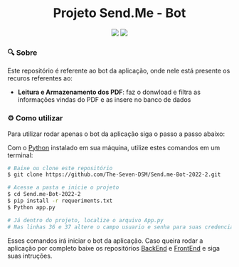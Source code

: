 <h1 align="center"> Projeto Send.Me - Bot</h1>
<div align="center">
<img src="https://img.shields.io/badge/Python-FFD43B?style=for-the-badge&logo=python&logoColor=blue"/>
<img src="https://img.shields.io/badge/MySQL-005C84?style=for-the-badge&logo=mysql&logoColor=white"/>
</div>

### :mag: Sobre

Este repositório é referente ao bot da aplicação, onde nele está presente os recuros referentes ao:

- **Leitura e Armazenamento dos PDF**: faz o donwload e filtra as informações vindas do PDF e as insere no banco de dados

### :gear: Como utilizar

Para utilizar rodar apenas o bot da aplicação siga o passo a passo abaixo:

Com o [Python](https://www.python.org/downloads/) instalado em sua máquina, utilize estes comandos em um terminal:

```bash
# Baixe ou clone este repositório
$ git clone https://github.com/The-Seven-DSM/Send.me-Bot-2022-2.git

# Acesse a pasta e inicie o projeto
$ cd Send.me-Bot-2022-2
$ pip install -r requeriments.txt
$ Python app.py

# Já dentro do projeto, localize o arquivo App.py 
# Nas linhas 36 e 37 altere o campo usuario e senha para suas credenciais do MySQL 
```

Esses comandos irá iniciar o bot da aplicação. Caso queira rodar a aplicação por completo baixe os repositórios [BackEnd](https://github.com/The-Seven-DSM/Send.me-BackEnd-2022-2) e [FrontEnd](https://github.com/The-Seven-DSM/Send.me-FrontEnd-2022-2) e siga suas intruções.
